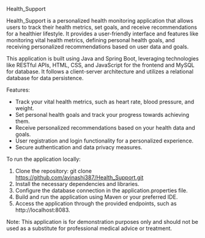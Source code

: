 Health_Support

Health_Support is a personalized health monitoring application that allows users to track their health metrics, set goals, and receive recommendations for a healthier lifestyle. It provides a user-friendly interface and features like monitoring vital health metrics, defining personal health goals, and receiving personalized recommendations based on user data and goals.

This application is built using Java and Spring Boot, leveraging technologies like RESTful APIs, HTML, CSS, and JavaScript for the frontend and MySQL for database. It follows a client-server architecture and utilizes a relational database for data persistence.

Features:
- Track your vital health metrics, such as heart rate, blood pressure, and weight.
- Set personal health goals and track your progress towards achieving them.
- Receive personalized recommendations based on your health data and goals.
- User registration and login functionality for a personalized experience.
- Secure authentication and data privacy measures.

To run the application locally:
1. Clone the repository: git clone https://github.com/avinashj387/Health_Support.git
2. Install the necessary dependencies and libraries.
3. Configure the database connection in the application.properties file.
4. Build and run the application using Maven or your preferred IDE.
5. Access the application through the provided endpoints, such as http://localhost:8083.


Note: This application is for demonstration purposes only and should not be used as a substitute for professional medical advice or treatment.


